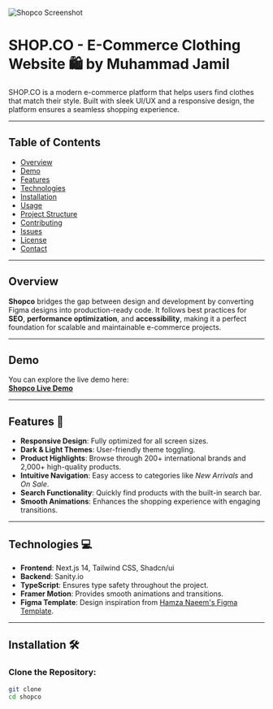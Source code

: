 ![Shopco Screenshot](/public/images/coverSS.png)

# SHOP.CO - E-Commerce Clothing Website 🛍️ by Muhammad Jamil 

SHOP.CO is a modern e-commerce platform that helps users find clothes that match their style. Built with sleek UI/UX and a responsive design, the platform ensures a seamless shopping experience.

---

## Table of Contents

- [Overview](#overview)  
- [Demo](#demo)  
- [Features](#features)  
- [Technologies](#technologies)  
- [Installation](#installation)  
- [Usage](#usage)  
- [Project Structure](#project-structure)  
- [Contributing](#contributing)  
- [Issues](#issues)  
- [License](#license)  
- [Contact](#contact)  

---

## Overview  

**Shopco** bridges the gap between design and development by converting Figma designs into production-ready code. It follows best practices for **SEO**, **performance optimization**, and **accessibility**, making it a perfect foundation for scalable and maintainable e-commerce projects.

---

## Demo  

You can explore the live demo here:  
[**Shopco Live Demo**]()

---

## Features 🚀  

- **Responsive Design**: Fully optimized for all screen sizes.  
- **Dark & Light Themes**: User-friendly theme toggling.  
- **Product Highlights**: Browse through 200+ international brands and 2,000+ high-quality products.  
- **Intuitive Navigation**: Easy access to categories like *New Arrivals* and *On Sale*.  
- **Search Functionality**: Quickly find products with the built-in search bar.  
- **Smooth Animations**: Enhances the shopping experience with engaging transitions.  

---

## Technologies 💻  

- **Frontend**: Next.js 14, Tailwind CSS, Shadcn/ui  
- **Backend**: Sanity.io  
- **TypeScript**: Ensures type safety throughout the project.  
- **Framer Motion**: Provides smooth animations and transitions.  
- **Figma Template**: Design inspiration from [Hamza Naeem's Figma Template](https://www.figma.com/community/file/1273571982885059508/e-commerce-website-template-freebie).  

---

## Installation 🛠️  

### Clone the Repository:  
```bash
git clone 
cd shopco

